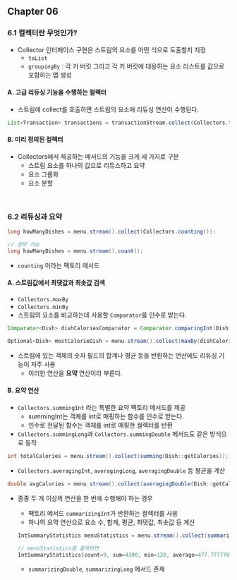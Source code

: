 ## Chapter 06

### 6.1 컬렉터란 무엇인가?

- Collector 인터페이스 구현은 스트림의 요소를 어떤 식으로 도출할지 지정
  - `toList`
  - `groupingBy` : 각 키 버킷 그리고 각 키 버킷에 대응하는 요소 리스트를 값으로 포함하는 맵 생성



#### A. 고급 리듀싱 기능을 수행하는 컬렉터

- 스트림에 collect를 호출하면 스트림의 요소에 리듀싱 연산이 수행된다.

```java
List<Transaction> transactions = transactionStream.collect(Collectors.toList());
```



#### B. 미리 정의된 컬렉터

- Collectors에서 제공하는 메서드의 기능을 크게 세 가지로 구분
  - 스트림 요소를 하나의 값으로 리듀스하고 요약
  - 요소 그룹화
  - 요소 분할

<br>

### 6.2 리듀싱과 요약

```java
long howManyDishes = menu.stream().collect(Collectors.counting());

// 생략 가능
long howManyDishes = menu.stream().count();
```

- `counting` 이라는 팩토리 메서드



#### A. 스트림값에서 최댓값과 최솟값 검색

- `Collectors.maxBy`
- `Collectors.minBy`
- 스트림의 요소를 비교하는데 사용할 `Comparator`를 인수로 받는다.

```java
Comparator<Dish> dishCaloriesComparator = Comparator.comparingInt(Dish::getCalories);

Optional<Dish> mostCalorieDish = menu.stream().collect(maxBy(dishCaloriesComparator));
```

- 스트림에 있는 객체의 숫자 필드의 합계나 평균 등을 반환하는 연산에도 리듀싱 기능이 자주 사용
  - 이러한 연산을 **요약** 연산이라 부른다.



#### B. 요약 연산

- `Collectors.summingInt` 라는 특별한 요약 팩토리 메서드를 제공
  - summingInt는 객체를 int로 매핑하는 함수를 인수로 받는다.
  - 인수로 전달된 함수는 객체를 int로 매핑한 컬렉터를 반환
- `Collectors.summingLong`과 `Collectors.summingDouble` 메서드도 같은 방식으로 동작

```java
int totalCalories = menu.stream().collect(summing(Dish::getCalories));
```

- `Collectors.averagingInt`, `averagingLong`, `averagingDouble` 등 평균을 계산

```java
double avgCalories = menu.stream().collect(averagingDouble(Dish::getCalories));
```

- 종종 두 개 이상의 연산을 한 번에 수행해야 하는 경우

  - 팩토리 메서드 `summarizingInt`가 반환하는 컬렉터를 사용
  - 하나의 요약 연산으로 요소 수, 합계, 평균, 최댓값, 최솟값 등 계산

  ```java
  IntSummaryStatistics menuStatistics = menu.stream().collect(summarizingInt(Dish::getCalories));
  
  // menuStatistics를 출력하면
  IntSummaryStatistics{count=9, sum=4300, min=120, average=477.777778, max=800}
  ```

  - `summarizingDouble`, `summarizingLong` 메서드 존재